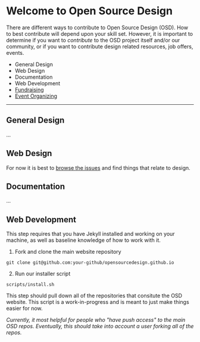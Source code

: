 Welcome to Open Source Design
=============================

There are different ways to contribute to Open Source Design (OSD). How to best
contribute will depend upon your skill set. However, it is important to
determine if you want to *contribute* to the OSD project itself and/or our
community, or if you want to contribute design related resources, job offers,
events.

- General Design
- Web Design
- Documentation
- Web Development
- [Fundraising](https://github.com/opensourcedesign/organization)
- [Event Organizing](https://github.com/opensourcedesign/events)

---

## General Design

...

## Web Design

For now it is best to [browse the
issues](https://github.com/opensourcedesign/opensourcedesign.github.io/issues)
and find things that relate to design.


## Documentation

...

## Web Development

This step requires that you have Jekyll installed and working on your machine,
as well as baseline knowledge of how to work with it.

1. Fork and clone the main website repository

```
git clone git@github.com:your-github/opensourcedesign.github.io
```

2. Run our installer script

```
scripts/install.sh 
```

This step should pull down all of the repositories that consitute the OSD
website. This script is a work-in-progress and is meant to just make things
easier for now. 

*Currently, it most helpful for people who "have push access" to the main OSD 
repos. Eventually, this should take into account a user forking all of the
repos.*

